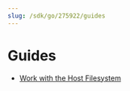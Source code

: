 ```yaml
---
slug: /sdk/go/275922/guides
---
```


# Guides

- [Work with the Host Filesystem](./guides/421437-work-with-host-filesystem.md)
